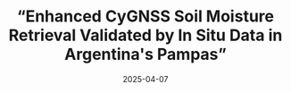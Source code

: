 ---
layout: default
title: “Enhanced CyGNSS Soil Moisture Retrieval Validated by In Situ Data in Argentina's Pampas”
authors: F. Grings, A. Leszczuk, E. Hildt, D. Lorán, J. Arellana, et. al.
journal: Journal of Applied Remote Sensing, vol. 19, Issue 2, Art no. 024502 
modal-id: Grings-04-2025
year: 2025
date: 2025-04-07
publication-date: April 2025
img: 2025-04-07.jpg
thumbnail: 2025-04-07-thumbnail.jpg
alt: image-alt
client-url: https://doi.org/10.1109/JSTARS.2025.3526445
asbtract: "Soil moisture (SM) retrieval using signals of opportunity based on specularly reflected signals has gained significant attention in the past two decades. Specifically, with the Cyclone Global Navigation Satellite System (CyGNSS), the reflected signal is often modeled in its simplest form, utilizing the Fresnel reflection coefficients for a semi-infinite dielectric medium corrected with an effective roughness parameter. Within this framework, for bare soils condition, only two parameters need to be inferred: the dielectric permittivity ε (related to SM) and the effective roughness σ. Although this approach is relatively simple, our results show that both the estimated dielectric constant and the modeled reflectivity consistently overestimate CyGNSS observations. To address these overestimations, we propose a model where the reflected signal is scattered by a medium comprising two layers: one with a finite thickness d and permittivity ε1 and the other semi-infinite with permittivity ε2. We observe that both the in-situ measurements of ε1 and the reflectivity reported by CyGNSS align with the optimal values obtained from the fit, resulting in a 73% reduction in root mean square error when compared to the traditional approach. To further enhance SM retrieval, we propose incorporating full polarimetric images from SAOCOM. This will allow us to combine the low revisit time of CyGNSS with the high spatial resolution offered by SAOCOM."

# In recent years, in addition to the traditional uses of forest plantations, there has been an interest in their capacity to capture and fix carbon in their structures, acting as greenhouse gas sinks. The Global Ecosystem Dynamics Investigation (GEDI) project features a light detection and ranging sensor aimed at quantifying the distribution of biomass and carbon in woody vegetation worldwide. Although the GEDI level 4A product (L4A) generates aboveground biomass density (AGBD) estimates on a global scale using semi-empirical relationships between the energy reflected at a given height (rh metric) and AGBD, its forest segmentation is coarse and presents limitations at a local scale, which can result in less accurate estimates. We evaluated the accuracy of GEDI L4A AGBD estimates and in situ AGBD data obtained from forest inventories. The analysis of the relationship between in situ AGBD and GEDI L4A product AGBD estimates shows that, although the correlation is generally good, some plots exhibit high variability in GEDI AGBD values despite having intermediate values of in situ AGBD [root mean squared error (RMSE) = 89.1 Mg/h]. Moreover, we found that these underestimations are associated with low values of rh<sub>50</sub>. In particular, these low values of rh<sub>50</sub> (related to large AGBD RMSE errors) were not related to thinned/non-thinned forests but were related to understory conditions (less error for the “very dense” understories). Then, we explored landcover misassignment; as the Pinus sp. plantations correspond to implanted North American evergreen needleleaf forests (ENFs), we reconstructed the L4A product for this region and South America, using the corresponding expressions to estimate AGBD. The results show an improvement in the overall correlation and a reduction in errors, with RMSE reducing to 68.4 Mg/h for South American ENF and 64.2 Mg/h for North American ENF. Finally, we discuss ways to improve AGBD estimations (or flag wrong ones) using all available values of the rh curve.
---